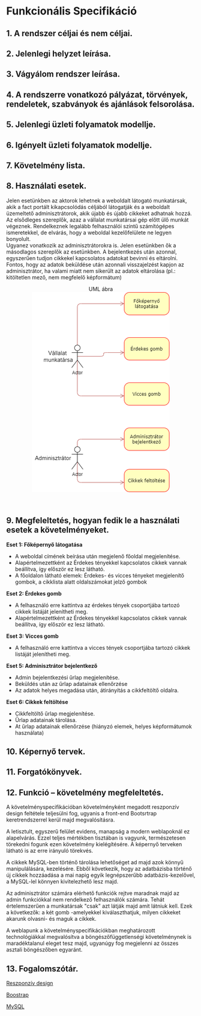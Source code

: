 # Funkcionális Specifikáció

## 1. A rendszer céljai és nem céljai. 

## 2. Jelenlegi helyzet leírása.

## 3. Vágyálom rendszer leírása.

## 4. A rendszerre vonatkozó pályázat, törvények, rendeletek, szabványok és ajánlások felsorolása.

## 5. Jelenlegi üzleti folyamatok modellje.

## 6. Igényelt üzleti folyamatok modellje.

## 7. Követelmény lista.

## 8. Használati esetek.
<p>Jelen esetünkben az aktorok lehetnek a weboldalt látogató munkatársak, akik a fact portált kikapcsolódás céljából látogatják és a weboldalt üzemeltető adminisztrátorok, akik újabb és újabb cikkeket adhatnak hozzá.<br>
Az elsődleges szereplők, azaz a vállalat munkatársai gép előtt ülő munkát végeznek. Rendelkeznek legalább felhasználói szintű számítógépes ismeretekkel, de elvárás, hogy a weboldal kezelőfelülete ne legyen bonyolult. <br>
Ugyanez vonatkozik az adminisztrátorokra is. Jelen esetünkben ők a másodlagos szereplők az esetünkben. A bejelentkezés után azonnal, egyszerűen tudjon cikkekel kapcsolatos adatokat bevinni és eltárolni. Fontos, hogy az adatok beküldése után azonnali visszajelzést kapjon az adminisztrátor, ha valami miatt nem sikerült az adatok eltárolása (pl.: kitöltetlen mező, nem megfelelő képformátum)</p>

<p align="center">
UML ábra</br>
    <img src="https://github.com/gilaattila95/SZFM_2020_10_Pointers/blob/ff5e21ba06d99c6a5e85ee815fecc640fab08407/images/UML.png">
</p>
<br>

## 9. Megfeleltetés, hogyan fedik le a használati esetek a követelményeket.
<b>Eset 1: Főképernyő látogatása</b>
- A weboldal címének beírása után megjelenő főoldal megjelenítése.
- Alapértelmezettként az Érdekes tényekkel kapcsolatos cikkek vannak beállítva, így először ez lesz látható.
- A főoldalon látható elemek: Érdekes- és vicces tényeket megjelenítő gombok, a cikklista alatt oldalszámokat jelző gombok </br>

<b>Eset 2: Érdekes gomb</b>
- A felhasználó erre kattintva az érdekes tények csoportjába tartozó cikkek listáját jelenítheti meg.
- Alapértelmezettként az Érdekes tényekkel kapcsolatos cikkek vannak beállítva, így először ez lesz látható.</br>

<b>Eset 3: Vicces gomb</b>
- A felhasználó erre kattintva a vicces tények csoportjába tartozó cikkek listáját jelenítheti meg.</br>

<b>Eset 5: Adminisztrátor bejelentkező</b>
- Admin bejelentkezési űrlap megjelenítése.
- Beküldés után az űrlap adatainak ellenőrzése
- Az adatok helyes megadása után, átirányítás a cikkfeltöltő oldalra.

<b>Eset 6: Cikkek feltöltése</b>
- Cikkfeltöltő űrlap megjelenítése. 
- Űrlap adatainak tárolása.
- At űrlap adatainak ellenőrzése (hiányzó elemek, helyes képformátumok használata)

## 10. Képernyő tervek.

## 11. Forgatókönyvek.

## 12. Funkció – követelmény megfeleltetés.
A követelményspecifikációban követelményként megadott reszponzív design feltétele teljesülni fog, ugyanis a front-end Bootsrtrap
keretrendszerrel kerül majd megvalósításra.

A letisztult, egyszerű felület evidens, manapság a modern weblapoknál ez alapelvárás.
Ezzel teljes mértékben tisztában is vagyunk, természetesen törekedni fogunk ezen követelmény
kielégítésére. A képernyő terveken látható is az erre irányuló törekvés.

A cikkek MySQL-ben történő tárolása lehetőséget ad majd azok könnyű manipulálására, kezelésére. Ebből következik, hogy az adatbázisba történő új cikkek hozzáadása a mai napig egyik legnépszerűbb adatbázis-kezelővel, a MySQL-lel könnyen kivitelezhető lesz majd.

Az adminisztrátor számára elérhető funkciók rejtve maradnak majd az admin funkciókkal nem rendelkező felhasználók
számára. Tehát értelemszerűen a munkatársak "csak" azt látják majd amit látniuk kell. Ezek a következők: a két gomb -amelyekkel kiválaszthatjuk, milyen cikkeket akarunk olvasni- és maguk a cikkek.

A weblapunk a követelményspecifikációkban meghatározott technológiákkal megvalósítva a böngészőfüggetlenségi követelménynek is maradéktalanul eleget tesz majd, ugyanúgy fog megjelenni az összes asztali böngészőben egyaránt.

## 13. Fogalomszótár.

[Reszponzív design](https://en.wikipedia.org/wiki/Responsive_web_design)

[Boostrap](https://en.wikipedia.org/wiki/Bootstrap_(front-end_framework))

[MySQL](https://en.wikipedia.org/wiki/MySQL)
